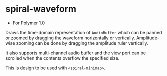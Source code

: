 # spiral-waveform

- For Polymer 1.0

Draws the time-domain representation of `AudioBuffer` which can be panned or zoomed by dragging the waveform horizontally or vertically. Amplitude-wise zooming can be done by dragging the amplitude ruler vertically.

It also supports multi-channel audio buffer and the view port can be scrolled when the contents overflow the specified size.

This is design to be used with `<spiral-minimap>`.
